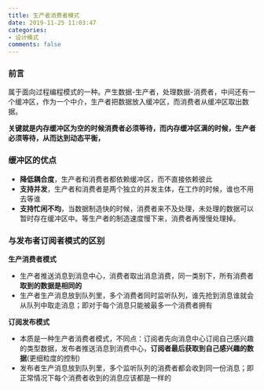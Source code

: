 ```yaml
---
title: 生产者消费者模式
date: 2019-11-25 11:03:47
categories:
- 设计模式
comments: false
---
```


### 前言

属于面向过程编程模式的一种。产生数据-生产者，处理数据-消费者，中间还有一个缓冲区，作为一个中介，生产者把数据放入缓冲区，而消费者从缓冲区取出数据。

**关键就是内存缓冲区为空的时候消费者必须等待，而内存缓冲区满的时候，生产者必须等待，从而达到动态平衡，**

<!-- more -->

### 缓冲区的优点

- **降低耦合度**，生产者和消费者都依赖缓冲区，而不直接依赖彼此
- **支持并发**，生产者和消费者是两个独立的并发主体，在工作的时候，谁也不用去等谁
- **支持忙闲不均**，当数据制造快的时候，消费者来不及处理，未处理的数据可以暂时存在缓冲区中。等生产者的制造速度慢下来，消费者再慢慢处理掉。



### 与发布者订阅者模式的区别

**生产消费者模式**

- 生产者推送消息到消息中心，消费者取出消息消费，同一类别下，所有消费者**取到的数据是相同的**
- 生产者生产消息放到队列里，多个消费者同时监听队列，谁先抢到消息谁就会从队列中取走消息；即对于每个消息只能被最多一个消费者拥有

**订阅发布模式**

- 本质是一种生产者消费者模式，不同点：订阅者先向消息中心订阅自己感兴趣的类型数据，发布者推送消息到消费中心，**订阅者最后获取到自己感兴趣的数据**(更细粒度的控制)
- 发布者生产消息放到队列里，多个监听队列的消费者都会收到同一份消息；即正常情况下每个消费者收到的消息应该都是一样的

